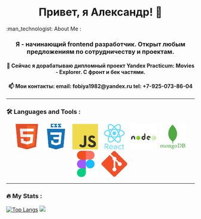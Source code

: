 ### 
<h1 align="center">Привет, я Александр! 👋 </h1>
 :man_technologist: About Me :
<h3 align="center">Я - начинающий frontend разработчик. Открыт любым предложениям по сотрудничеству и проектам. </h3>

<h4 align='center'> 🔭 Сейчас я дорабатываю дипломный проект Yandex Practicum: Movies - Explorer. С фронт и бек частями. </h4>

<h4 align="center"> 📫 Мои контакты: email: fobiya1982@yandex.ru   tel: +7-925-073-86-04 </h4>

- - -

 ### :hammer_and_wrench: Languages and Tools : 
 <div  align=center>
    <img src="https://github.com/devicons/devicon/blob/master/icons/html5/html5-original.svg" title="HTML5" alt="HTML" width="70" height="70"/>&nbsp;
    <img src="https://github.com/devicons/devicon/blob/master/icons/css3/css3-plain-wordmark.svg"  title="CSS3" alt="CSS" width="70" height="70"/>&nbsp;
    <img src="https://github.com/devicons/devicon/blob/master/icons/javascript/javascript-original.svg" title="JavaScript" alt="JavaScript" width="70" height="70"/>&nbsp;
  <img src="https://github.com/devicons/devicon/blob/master/icons/react/react-original-wordmark.svg" title="React" alt="React" width="70" height="70"/>&nbsp;
  <img src="https://github.com/devicons/devicon/blob/master/icons/nodejs/nodejs-original-wordmark.svg" title="NodeJS" alt="NodeJS" width="70" height="70"/>&nbsp;
  <img src="https://github.com/devicons/devicon/blob/master/icons/mongodb/mongodb-plain-wordmark.svg" title="MongoDB"  alt="MongoDB" width="70" height="70"/>&nbsp;
  <img src="https://github.com/devicons/devicon/blob/master/icons/figma/figma-original.svg" title="Figma" alt="Figma" width="70" height="70"/>&nbsp;
<img src="https://github.com/devicons/devicon/blob/master/icons/git/git-original.svg" title="Github" alt="Github" width="70" height="70"/>&nbsp;
</div>

- - - 

### :fire: My Stats :
[![Top Langs](https://github-readme-stats.vercel.app/api/top-langs/?username=F0biYA&layout=compact&theme=github_dark)](https://github.com/anuraghazra/github-readme-stats)
![](https://github-profile-summary-cards.vercel.app/api/cards/profile-details?username=F0biYA&theme=github_dark)
<!--
**F0biYA/F0biYA** is a ✨ _special_ ✨ repository because its `README.md` (this file) appears on your GitHub profile.

Here are some ideas to get you started:

- 🔭 I’m currently working on ...
- 🌱 I’m currently learning ...
- 👯 I’m looking to collaborate on ...
- 🤔 I’m looking for help with ...
- 💬 Ask me about ...
- 📫 How to reach me: ...
- 😄 Pronouns: ...
- ⚡ Fun fact: ...
-->
